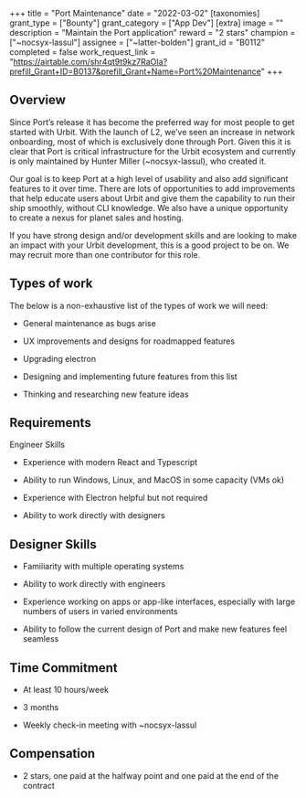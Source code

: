 +++
title = "Port Maintenance"
date = "2022-03-02"
[taxonomies]
grant_type = ["Bounty"]
grant_category = ["App Dev"]
[extra]
image = ""
description = "Maintain the Port application"
reward = "2 stars"
champion = ["~nocsyx-lassul"]
assignee = ["~latter-bolden"]
grant_id = "B0112"
completed = false
work_request_link = "https://airtable.com/shr4qt9t9kz7RaOIa?prefill_Grant+ID=B0137&prefill_Grant+Name=Port%20Maintenance"
+++

## Overview

Since Port’s release it has become the preferred way for most people to get started with Urbit. With the launch of L2, we’ve seen an increase in network onboarding, most of which is exclusively done through Port. Given this it is clear that Port is critical infrastructure for the Urbit ecosystem and currently is only maintained by Hunter Miller (~nocsyx-lassul), who created it.

Our goal is to keep Port at a high level of usability and also add significant features to it over time. There are lots of opportunities to add improvements that help educate users about Urbit and give them the capability to run their ship smoothly, without CLI knowledge. We also have a unique opportunity to create a nexus for planet sales and hosting.

If you have strong design and/or development skills and are looking to make an impact with your Urbit development, this is a good project to be on. We may recruit more than one contributor for this role.

## Types of work

The below is a non-exhaustive list of the types of work we will need:

- General maintenance as bugs arise

- UX improvements and designs for roadmapped features

- Upgrading electron

- Designing and implementing future features from this list

- Thinking and researching new feature ideas

## Requirements

Engineer Skills

- Experience with modern React and Typescript

- Ability to run Windows, Linux, and MacOS in some capacity (VMs ok)

- Experience with Electron helpful but not required

- Ability to work directly with designers

## Designer Skills

- Familiarity with multiple operating systems

- Ability to work directly with engineers

- Experience working on apps or app-like interfaces, especially with large numbers of users in varied environments

- Ability to follow the current design of Port and make new features feel seamless

## Time Commitment

- At least 10 hours/week

- 3 months

- Weekly check-in meeting with ~nocsyx-lassul

## Compensation

- 2 stars, one paid at the halfway point and one paid at the end of the contract
